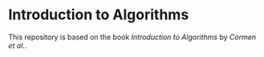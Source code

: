 # Introduction to Algorithms

This repository is based on the book _Introduction to Algorithms_ by _Cormen et al._.
